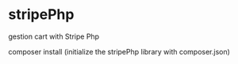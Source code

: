 # stripePhp
gestion cart with Stripe Php

composer install (initialize the stripePhp library with composer.json)
